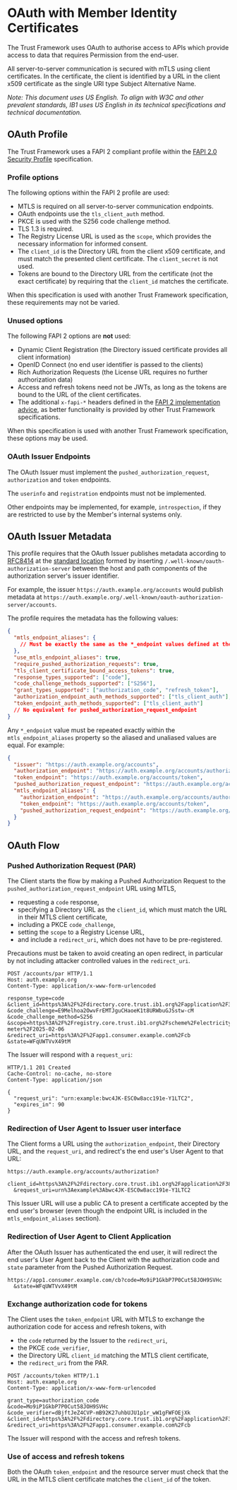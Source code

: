 # OAuth with Member Identity Certificates

The Trust Framework uses OAuth to authorise access to APIs which provide access to data that requires Permission from the end-user.

All server-to-server communication is secured with mTLS using client certificates. In the certificate, the client is identified by a URL in the client x509 certificate as the single URI type Subject Alternative Name.

_Note: This document uses US English. To align with W3C and other prevalent standards, IB1 uses US English in its technical specifications and technical documentation._

## OAuth Profile

The Trust Framework uses a FAPI 2 compliant profile within the [FAPI 2.0 Security Profile](https://openid.net/specs/fapi-security-profile-2_0-final.html) specification.

### Profile options

The following options within the FAPI 2 profile are used:

 * MTLS is required on all server-to-server communication endpoints.
 * OAuth endpoints use the `tls_client_auth` method.
 * PKCE is used with the S256 code challenge method.
 * TLS 1.3 is required.
 * The Registry License URL is used as the `scope`, which provides the necessary information for informed consent.
 * The `client_id` is the Directory URL from the client x509 certificate, and must match the presented client certificate. The `client_secret` is not used.
 * Tokens are bound to the Directory URL from the certificate (not the exact certificate) by requiring that the `client_id` matches the certificate.

When this specification is used with another Trust Framework specification, these requirements may not be varied.

### Unused options

The following FAPI 2 options are **not** used:

 * Dynamic Client Registration (the Directory issued certificate provides all client information)
 * OpenID Connect (no end user identifier is passed to the clients)
 * Rich Authorization Requests (the License URL requires no further authorization data)
 * Access and refresh tokens need not be JWTs, as long as the tokens are bound to the URL of the client certificates.
 * The additional `x-fapi-*` headers defined in the [FAPI 2 implementation advice](https://openid.bitbucket.io/fapi/fapi-2_0-implementation_advice.html), as better functionality is provided by other Trust Framework specifications.

When this specification is used with another Trust Framework specification, these options may be used.

### OAuth Issuer Endpoints

The OAuth Issuer must implement the `pushed_authorization_request`, `authorization` and `token` endpoints.

The `userinfo` and `registration` endpoints must not be implemented.

Other endpoints may be implemented, for example, `introspection`, if they are restricted to use by the Member's internal systems only.

## OAuth Issuer Metadata

This profile requires that the OAuth Issuer publishes metadata according to [RFC8414](https://www.rfc-editor.org/rfc/rfc8414.html) at the [standard location](https://www.rfc-editor.org/rfc/rfc8414.html#section-3) formed by inserting `/.well-known/oauth-authorization-server` between the host and path components of the authorization server's issuer identifier.

For example, the issuer `https://auth.example.org/accounts` would publish metadata at `https://auth.example.org/.well-known/oauth-authorization-server/accounts`.

The profile requires the metadata has the following values:

``` json
{
  "mtls_endpoint_aliases": {
    // Must be exactly the same as the *_endpoint values defined at the top level
  },
  "use_mtls_endpoint_aliases": true,
  "require_pushed_authorization_requests": true,
  "tls_client_certificate_bound_access_tokens": true,
  "response_types_supported": ["code"],
  "code_challenge_methods_supported": ["S256"],
  "grant_types_supported": ["authorization_code", "refresh_token"],
  "authorization_endpoint_auth_methods_supported": ["tls_client_auth"],
  "token_endpoint_auth_methods_supported": ["tls_client_auth"]
  // No equivalent for pushed_authorization_request_endpoint
}
```

Any `*_endpoint` value must be repeated exactly within the `mtls_endpoint_aliases` property so the aliased and unaliased values are equal. For example:

``` json
{
  "issuer": "https://auth.example.org/accounts",
  "authorization_endpoint": "https://auth.example.org/accounts/authorization",
  "token_endpoint": "https://auth.example.org/accounts/token",
  "pushed_authorization_request_endpoint": "https://auth.example.org/accounts/par",
  "mtls_endpoint_aliases": {
    "authorization_endpoint": "https://auth.example.org/accounts/authorization",
    "token_endpoint": "https://auth.example.org/accounts/token",
    "pushed_authorization_request_endpoint": "https://auth.example.org/accounts/par"
  }
}
```

## OAuth Flow

### Pushed Authorization Request (PAR)

The Client starts the flow by making a Pushed Authorization Request to the `pushed_authorization_request_endpoint` URL using MTLS,

 * requesting a `code` response,
 * specifying a Directory URL as the `client_id`, which must match the URL in their MTLS client certificate,
 * including a PKCE `code_challenge`,
 * setting the `scope` to a Registry License URL,
 * and include a `redirect_uri`, which does not have to be pre-registered.
 
Precautions must be taken to avoid creating an open redirect, in particular by not including attacker controlled values in the `redirect_uri`.

```
POST /accounts/par HTTP/1.1
Host: auth.example.org
Content-Type: application/x-www-form-urlencoded

response_type=code
&client_id=https%3A%2F%2Fdirectory.core.trust.ib1.org%2Fapplication%2F38328a78
&code_challenge=E9Melhoa2OwvFrEMTJguCHaoeK1t8URWbuGJSstw-cM
&code_challenge_method=S256
&scope=https%3A%2F%2Fregistry.core.trust.ib1.org%2Fscheme%2Felectricity%2Flicense%2Fsmart-meter%2F2025-02-06
&redirect_uri=https%3A%2F%2Fapp1.consumer.example.com%2Fcb
&state=WFqUWTVvX49tM
```

The Issuer will respond with a `request_uri`:

```
HTTP/1.1 201 Created
Cache-Control: no-cache, no-store
Content-Type: application/json

{
  "request_uri": "urn:example:bwc4JK-ESC0w8acc191e-Y1LTC2",
  "expires_in": 90
}
```

### Redirection of User Agent to Issuer user interface

The Client forms a URL using the `authorization_endpoint`, their Directory URL, and the `request_uri`, and redirect's the end user's User Agent to that URL:

```
https://auth.example.org/accounts/authorization?
  client_id=https%3A%2F%2Fdirectory.core.trust.ib1.org%2Fapplication%2F38328a78
  &request_uri=urn%3Aexample%3Abwc4JK-ESC0w8acc191e-Y1LTC2
```

This Issuer URL will use a public CA to present a certificate accepted by the end user's browser (even though the endpoint URL is included in the `mtls_endpoint_aliases` section).

### Redirection of User Agent to Client Application

After the OAuth Issuer has authenticated the end user, it will redirect the end user's User Agent back to the Client with the authorization code and `state` parameter from the Pushed Authorization Request.

```
https://app1.consumer.example.com/cb?code=Mo9iP1GkbP7P0Cut58JOH9SVHc
  &state=WFqUWTVvX49tM
```

### Exchange authorization code for tokens

The Client uses the `token_endpoint` URL with MTLS to exchange the authorization code for access and refresh tokens, with

 * the `code` returned by the Issuer to the `redirect_uri`,
 * the PKCE `code_verifier`,
 * the Directory URL `client_id` matching the MTLS client certificate,
 * the `redirect_uri` from the PAR.

```
POST /accounts/token HTTP/1.1
Host: auth.example.org
Content-Type: application/x-www-form-urlencoded

grant_type=authorization_code
&code=Mo9iP1GkbP7P0Cut58JOH9SVHc
&code_verifier=dBjftJeZ4CVP-mB92K27uhbUJU1p1r_wW1gFWFOEjXk
&client_id=https%3A%2F%2Fdirectory.core.trust.ib1.org%2Fapplication%2F38328a78
&redirect_uri=https%3A%2F%2Fapp1.consumer.example.com%2Fcb
```

The Issuer will respond with the access and refresh tokens.

### Use of access and refresh tokens

Both the OAuth `token_endpoint` and the resource server must check that the URL in the MTLS client certificate matches the `client_id` of the token.

